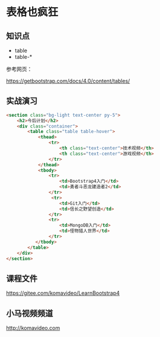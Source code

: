 表格也疯狂
==========

## 知识点

* table
* table-*

参考网页：

https://getbootstrap.com/docs/4.0/content/tables/

## 实战演习

~~~html
<section class="bg-light text-center py-5">
    <h2>今后计划</h2>
    <div class="container">
        <table class="table table-hover">
            <thead>
                <tr>
                    <th class="text-center">技术视频</th>
                    <th class="text-center">游戏视频</th>
                </tr>
            </thead>
            <tbody>
                <tr>
                    <td>Bootstrap4入门</td>
                    <td>勇者斗恶龙建造者2</td>
                </tr>
                 <tr>
                    <td>Git入门</td>
                    <td>信长之野望创造</td>
                </tr>
                <tr>
                    <td>MongoDB入门</td>
                    <td>怪物猎人世界</td>
                </tr>
           </tbody>
        </table>
    </div>
</section>
~~~

## 课程文件

https://gitee.com/komavideo/LearnBootstrap4

## 小马视频频道

http://komavideo.com
